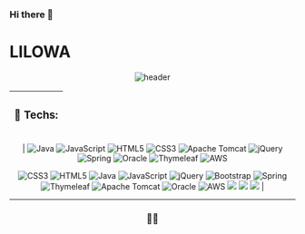 ### Hi there 👋

# LILOWA


<div align="center" style="text-align:center">
  
![header](https://capsule-render.vercel.app/api?animation=fadeIn&type=transparent&height=70&section=header&text=LILOWA's%20Github&fontSize=50)

<!--- badges from https://github.com/Ileriayo/markdown-badges --->
<p align="center">


| <h3 align="center">🤖 Techs:</h3> |
|------ |
| 
  ![Java](https://img.shields.io/badge/java-%23ED8B00.svg?style=for-the-badge&logo=java&logoColor=white)
  ![JavaScript](https://img.shields.io/badge/javascript-%23323330.svg?style=for-the-badge&logo=javascript&logoColor=%23F7DF1E)
  ![HTML5](https://img.shields.io/badge/html5-%23E34F26.svg?style=for-the-badge&logo=html5&logoColor=white)
  ![CSS3](https://img.shields.io/badge/css3-%231572B6.svg?style=for-the-badge&logo=css3&logoColor=white)
  ![Apache Tomcat](https://img.shields.io/badge/apache%20tomcat-%23F8DC75.svg?style=for-the-badge&logo=apache-tomcat&logoColor=black)
  ![jQuery](https://img.shields.io/badge/jquery-%230769AD.svg?style=for-the-badge&logo=jquery&logoColor=white)
  ![Spring](https://img.shields.io/badge/spring-%236DB33F.svg?style=for-the-badge&logo=spring&logoColor=white)
  ![Oracle](https://img.shields.io/badge/Oracle-F80000?style=for-the-badge&logo=oracle&logoColor=white) 
  ![Thymeleaf](https://img.shields.io/badge/Thymeleaf-%23005C0F.svg?style=for-the-badge&logo=Thymeleaf&logoColor=white)
  ![AWS](https://img.shields.io/badge/AWS-%23FF9900.svg?style=for-the-badge&logo=amazon-aws&logoColor=white)
  
  
  ![CSS3](https://img.shields.io/badge/CSS3-%231572B6.svg?style=flat-square&logo=css3&logoColor=white) ![HTML5](https://img.shields.io/badge/HTML5-%23E34F26.svg?style=flat-square&logo=html5&logoColor=white) ![Java](https://img.shields.io/badge/java-%23ED8B00.svg?style=flat-square&logo=java&logoColor=white) ![JavaScript](https://img.shields.io/badge/Javascript-%23323330.svg?style=flat-square&logo=javascript&logoColor=%23F7DF1E) ![jQuery](https://img.shields.io/badge/jquery-%230769AD.svg?style=flat-square&logo=jquery&logoColor=white) ![Bootstrap](https://img.shields.io/badge/Bootstrap-%23563D7C.svg?style=flat-square&logo=bootstrap&logoColor=white) ![Spring](https://img.shields.io/badge/Spring-%236DB33F.svg?style=flat-square&logo=spring&logoColor=white) ![Thymeleaf](https://img.shields.io/badge/Thymeleaf-%23005C0F.svg?style=flat-square&logo=Thymeleaf&logoColor=white) ![Apache Tomcat](https://img.shields.io/badge/Apache%20tomcat-%23F8DC75.svg?style=flat-square&logo=apache-tomcat&logoColor=black) ![Oracle](https://img.shields.io/badge/Oracle-%23F80000.svg?style=for-the-badge&logo=oracle&logoColor=white) ![AWS](https://img.shields.io/badge/AWS-%23FF9900.svg?style=flat-square&logo=amazon-aws&logoColor=white) <img src="https://img.shields.io/badge/Amazon S3-569A31?style=flat-square&logo=Amazon S3&logoColor=white"> <img src="https://img.shields.io/badge/Amazon RDS-527FFF?style=flat-square&logo=Amazon RDS&logoColor=white"> <img src="https://img.shields.io/badge/Amazon EC2-FF9900?style=flat-square&logo=Amazon EC2&logoColor=white"> |

</p>
<hr>
<h3 align="center">🎀✨</h3>

<div align="center" style="text-align:center">
 



</div>

<!--
**LILOWA/LILOWA** is a ✨ _special_ ✨ repository because its `README.md` (this file) appears on your GitHub profile.

Here are some ideas to get you started:

- 🔭 I’m currently working on ...
- 🌱 I’m currently learning ...
- 👯 I’m looking to collaborate on ...
- 🤔 I’m looking for help with ...
- 💬 Ask me about ...
- 📫 How to reach me: ...
- 😄 Pronouns: ...
- ⚡ Fun fact: ...
-->
